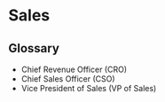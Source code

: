 # Sales

## Glossary

- Chief Revenue Officer (CRO)
- Chief Sales Officer (CSO)
- Vice President of Sales (VP of Sales)

<!--
https://mysalesleader.io
-->
